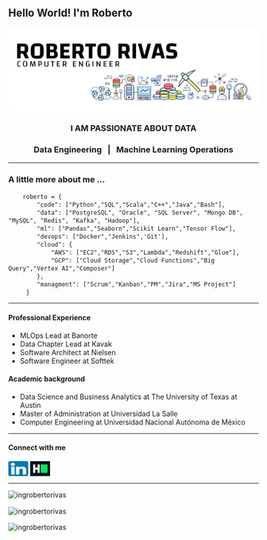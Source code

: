 
<h2 align="lefth">Hello World! I'm Roberto</h2>  
<p align="center">
<img align="center" src="https://raw.githubusercontent.com/ingrobertorivas/ingrobertorivas/main/images/header-iRR.png" alt="Roberto Rivas - Computer Engineer" />
  </p>
  
<h3 align="center">I AM PASSIONATE ABOUT DATA</h3>
<h3 align="center"> Data Engineering &nbsp;  |  &nbsp; Machine Learning Operations </h3>  



***

<h3> A little more about me ...  </h3>

```python:
	roberto = { 
		"code": ["Python","SQL","Scala","C++","Java","Bash"], 
		"data": ["PostgreSQL", "Oracle", "SQL Server", "Mongo DB", "MySQL", "Redis", "Kafka", "Hadoop"], 
		"ml": ["Pandas","Seaborn","Scikit Learn","Tensor Flow"], 	
		"devops": ["Docker","Jenkins",'Git'], 
		"cloud": { 
			"AWS": ["EC2","RDS","S3","Lambda","Redshift","Glue"], 
			"GCP": ["Cloud Storage","Cloud Functions","Big Query","Vertex AI","Composer"]
		},
		"managment": ["Scrum","Kanban","PM","Jira","MS Project"]	
	 }
```



***


#### Professional Experience
- MLOps Lead at Banorte
- Data Chapter Lead at Kavak
- Software Architect at Nielsen
- Software Engineer at Softtek



#### Academic background
- Data Science and Business Analytics at The University of Texas at Austin
- Master of Administration at Universidad La Salle
- Computer Engineering at Universidad Nacional Autónoma de México


***



#### Connect with me
<p align="left">  
<a href="https://linkedin.com/in/ingrobertorivas" target="blank"><img align="center" src="https://raw.githubusercontent.com/ingrobertorivas/ingrobertorivas/main/images/icon-linkedin.png" alt="ingrobertorivas" height="30" width="40" /></a>  
<a href="https://www.hackerrank.com/ingrobertorivas" target="blank"><img align="center" src="https://raw.githubusercontent.com/ingrobertorivas/ingrobertorivas/main/images/icon-hackerrank.png" alt="ingrobertorivas" height="30" width="40" /></a>  
</p>  

***


  
<p align="left"> <img src="https://komarev.com/ghpvc/?username=ingrobertorivas&label=Profile%20views&color=0e75b6&style=flat" alt="ingrobertorivas" /> </p>  
<p><img align="center" src="https://github-readme-stats.vercel.app/api/top-langs?username=ingrobertorivas&show_icons=true&locale=en&layout=compact" alt="ingrobertorivas" /></p>    
<p><img align="center" src="https://github-readme-streak-stats.herokuapp.com/?user=ingrobertorivas&" alt="ingrobertorivas" /></p>
